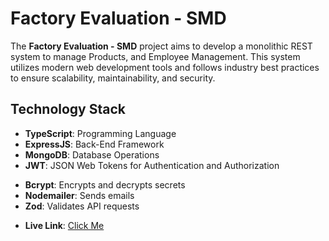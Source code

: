 # Factory Evaluation - SMD

The **Factory Evaluation - SMD** project aims to develop a monolithic REST system to manage Products, and Employee Management. This system utilizes modern web development tools and follows industry best practices to ensure scalability, maintainability, and security.

## Technology Stack

- **TypeScript**: Programming Language
- **ExpressJS**: Back-End Framework
- **MongoDB**: Database Operations
- **JWT**: JSON Web Tokens for Authentication and Authorization
<!-- - **Axios**: Handles external requests -->
- **Bcrypt**: Encrypts and decrypts secrets
- **Nodemailer**: Sends emails
- **Zod**: Validates API requests
<!-- - **EJS**: Email template engine -->

<!-- ## Backend Architecture -->

- **Live Link**: [Click Me](https://factory-backend.vercel.app/)
